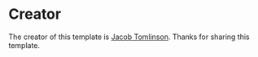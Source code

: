 # Creator
The creator of this template is [Jacob Tomlinson](https://twitter.com/_JacobTomlinson).
Thanks for sharing this template.